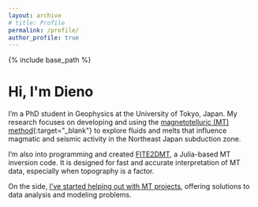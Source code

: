 ```yaml
---
layout: archive
# title: Profile
permalink: /profile/
author_profile: true
---
```


{% include base_path %}

# Hi, I'm Dieno

I’m a PhD student in Geophysics at the University of Tokyo, Japan. My research focuses on developing and using the [magnetotelluric (MT) method](https://en.wikipedia.org/wiki/Magnetotellurics){:target="_blank"} to explore fluids and melts that influence magmatic and seismic activity in the Northeast Japan subduction zone.

I’m also into programming and created [FITE2DMT](https://dienodiba.com/FITE2DMT), a Julia-based MT inversion code. It is designed for fast and accurate interpretation of MT data, especially when topography is a factor.

On the side, [I’ve started helping out with MT projects](https://dienodiba.com/MTSolutions), offering solutions to data analysis and modeling problems.
